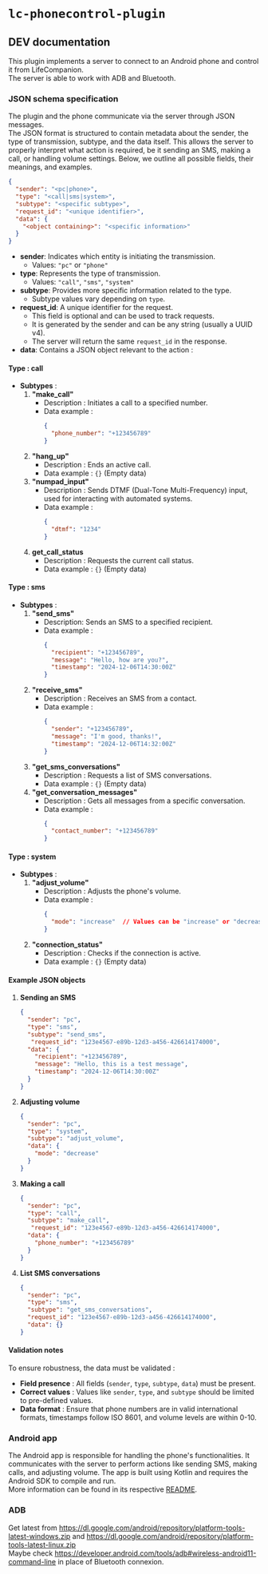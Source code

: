 # `lc-phonecontrol-plugin`
## DEV documentation

This plugin implements a server to connect to an Android phone and control it from LifeCompanion.  
The server is able to work with ADB and Bluetooth.

### JSON schema specification
The plugin and the phone communicate via the server through JSON messages.  
The JSON format is structured to contain metadata about the sender, the type of transmission, subtype, and the data itself. This allows the server to properly interpret what action is required, be it sending an SMS, making a call, or handling volume settings. Below, we outline all possible fields, their meanings, and examples.
```json
{
  "sender": "<pc|phone>",
  "type": "<call|sms|system>",
  "subtype": "<specific subtype>",
  "request_id": "<unique identifier>",
  "data": {
    "<object containing>": "<specific information>"
  }
}
```
- **sender**: Indicates which entity is initiating the transmission.
  - Values: `"pc"` or `"phone"`
- **type**: Represents the type of transmission.
  - Values: `"call"`, `"sms"`, `"system"`
- **subtype**: Provides more specific information related to the type.
  - Subtype values vary depending on `type`.
- **request_id**: A unique identifier for the request.
  - This field is optional and can be used to track requests.
  - It is generated by the sender and can be any string (usually a UUID v4).
  - The server will return the same `request_id` in the response.
- **data**: Contains a JSON object relevant to the action :

#### Type : **call**
- **Subtypes** :
  1. **"make_call"**
     - Description : Initiates a call to a specified number.
     - Data example :
       ```json
       {
         "phone_number": "+123456789"
       }
       ```
  2. **"hang_up"**
     - Description : Ends an active call.
     - Data example : `{}` (Empty data)
  3. **"numpad_input"**
     - Description : Sends DTMF (Dual-Tone Multi-Frequency) input, used for interacting with automated systems.
     - Data example :
       ```json
       {
         "dtmf": "1234"
       }
       ```
  4. **get_call_status**
     - Description : Requests the current call status.
     - Data example : `{}` (Empty data)

#### Type : **sms**
- **Subtypes** :
  1. **"send_sms"**
     - Description: Sends an SMS to a specified recipient.
     - Data example :
       ```json
       {
         "recipient": "+123456789",
         "message": "Hello, how are you?",
         "timestamp": "2024-12-06T14:30:00Z"
       }
       ```
  2. **"receive_sms"**
     - Description : Receives an SMS from a contact.
     - Data example :
       ```json
       {
         "sender": "+123456789",
         "message": "I'm good, thanks!",
         "timestamp": "2024-12-06T14:32:00Z"
       }
       ```
  3. **"get_sms_conversations"**
     - Description : Requests a list of SMS conversations.
     - Data example : `{}` (Empty data)
  4. **"get_conversation_messages"**
     - Description : Gets all messages from a specific conversation.
     - Data example :
       ```json
       {
         "contact_number": "+123456789"
       }
       ```

#### Type : **system**
- **Subtypes** :
  1. **"adjust_volume"**
     - Description : Adjusts the phone's volume.
     - Data example :
       ```json
       {
         "mode": "increase"  // Values can be "increase" or "decrease"
       }
       ```
  2. **"connection_status"**
     - Description : Checks if the connection is active.
     - Data example : `{}` (Empty data)

#### Example JSON objects
1. **Sending an SMS**
   ```json
   {
     "sender": "pc",
     "type": "sms",
     "subtype": "send_sms",
      "request_id": "123e4567-e89b-12d3-a456-426614174000",
     "data": {
       "recipient": "+123456789",
       "message": "Hello, this is a test message",
       "timestamp": "2024-12-06T14:30:00Z"
     }
   }
   ```
2. **Adjusting volume**
   ```json
   {
     "sender": "pc",
     "type": "system",
     "subtype": "adjust_volume",
     "data": {
       "mode": "decrease"
     }
   }
   ```
3. **Making a call**
   ```json
   {
     "sender": "pc",
     "type": "call",
     "subtype": "make_call",
      "request_id": "123e4567-e89b-12d3-a456-426614174000",
     "data": {
       "phone_number": "+123456789"
     }
   }
   ```
4. **List SMS conversations**
   ```json
   {
     "sender": "pc",
     "type": "sms",
     "subtype": "get_sms_conversations",
     "request_id": "123e4567-e89b-12d3-a456-426614174000",
     "data": {}
   }
   ```

#### Validation notes
To ensure robustness, the data must be validated :
- **Field presence** : All fields (`sender`, `type`, `subtype`, `data`) must be present.
- **Correct values** : Values like `sender`, `type`, and `subtype` should be limited to pre-defined values.
- **Data format** : Ensure that phone numbers are in valid international formats, timestamps follow ISO 8601, and volume levels are within 0-10.

### Android app
The Android app is responsible for handling the phone's functionalities. It communicates with the server to perform actions like sending SMS, making calls, and adjusting volume. The app is built using Kotlin and requires the Android SDK to compile and run.  
More information can be found in its respective [README](android/README.md).

### ADB
Get latest from https://dl.google.com/android/repository/platform-tools-latest-windows.zip and https://dl.google.com/android/repository/platform-tools-latest-linux.zip  
Maybe check https://developer.android.com/tools/adb#wireless-android11-command-line in place of Bluetooth connexion.
